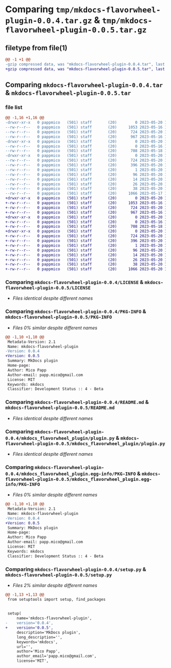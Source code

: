 # Comparing `tmp/mkdocs-flavorwheel-plugin-0.0.4.tar.gz` & `tmp/mkdocs-flavorwheel-plugin-0.0.5.tar.gz`

## filetype from file(1)

```diff
@@ -1 +1 @@
-gzip compressed data, was "mkdocs-flavorwheel-plugin-0.0.4.tar", last modified: Sat May 20 13:02:27 2023, max compression
+gzip compressed data, was "mkdocs-flavorwheel-plugin-0.0.5.tar", last modified: Sat May 20 13:26:52 2023, max compression
```

## Comparing `mkdocs-flavorwheel-plugin-0.0.4.tar` & `mkdocs-flavorwheel-plugin-0.0.5.tar`

### file list

```diff
@@ -1,16 +1,16 @@
-drwxr-xr-x   0 pappmico   (501) staff       (20)        0 2023-05-20 13:02:27.129004 mkdocs-flavorwheel-plugin-0.0.4/
--rw-r--r--   0 pappmico   (501) staff       (20)     1053 2023-05-16 15:47:51.000000 mkdocs-flavorwheel-plugin-0.0.4/LICENSE
--rw-r--r--   0 pappmico   (501) staff       (20)      724 2023-05-20 13:02:27.128875 mkdocs-flavorwheel-plugin-0.0.4/PKG-INFO
--rw-r--r--   0 pappmico   (501) staff       (20)      967 2023-05-16 11:07:41.000000 mkdocs-flavorwheel-plugin-0.0.4/README.md
-drwxr-xr-x   0 pappmico   (501) staff       (20)        0 2023-05-20 13:02:27.127880 mkdocs-flavorwheel-plugin-0.0.4/mkdocs_flavorwheel_plugin/
--rw-r--r--   0 pappmico   (501) staff       (20)        0 2023-05-16 11:07:41.000000 mkdocs-flavorwheel-plugin-0.0.4/mkdocs_flavorwheel_plugin/__init__.py
--rw-r--r--   0 pappmico   (501) staff       (20)      708 2023-05-18 11:21:16.000000 mkdocs-flavorwheel-plugin-0.0.4/mkdocs_flavorwheel_plugin/plugin.py
-drwxr-xr-x   0 pappmico   (501) staff       (20)        0 2023-05-20 13:02:27.128711 mkdocs-flavorwheel-plugin-0.0.4/mkdocs_flavorwheel_plugin.egg-info/
--rw-r--r--   0 pappmico   (501) staff       (20)      724 2023-05-20 13:02:27.000000 mkdocs-flavorwheel-plugin-0.0.4/mkdocs_flavorwheel_plugin.egg-info/PKG-INFO
--rw-r--r--   0 pappmico   (501) staff       (20)      396 2023-05-20 13:02:27.000000 mkdocs-flavorwheel-plugin-0.0.4/mkdocs_flavorwheel_plugin.egg-info/SOURCES.txt
--rw-r--r--   0 pappmico   (501) staff       (20)        1 2023-05-20 13:02:27.000000 mkdocs-flavorwheel-plugin-0.0.4/mkdocs_flavorwheel_plugin.egg-info/dependency_links.txt
--rw-r--r--   0 pappmico   (501) staff       (20)       96 2023-05-20 13:02:27.000000 mkdocs-flavorwheel-plugin-0.0.4/mkdocs_flavorwheel_plugin.egg-info/entry_points.txt
--rw-r--r--   0 pappmico   (501) staff       (20)       14 2023-05-20 13:02:27.000000 mkdocs-flavorwheel-plugin-0.0.4/mkdocs_flavorwheel_plugin.egg-info/requires.txt
--rw-r--r--   0 pappmico   (501) staff       (20)       26 2023-05-20 13:02:27.000000 mkdocs-flavorwheel-plugin-0.0.4/mkdocs_flavorwheel_plugin.egg-info/top_level.txt
--rw-r--r--   0 pappmico   (501) staff       (20)       38 2023-05-20 13:02:27.129039 mkdocs-flavorwheel-plugin-0.0.4/setup.cfg
--rw-r--r--   0 pappmico   (501) staff       (20)     1066 2023-05-17 19:33:26.000000 mkdocs-flavorwheel-plugin-0.0.4/setup.py
+drwxr-xr-x   0 pappmico   (501) staff       (20)        0 2023-05-20 13:26:52.151210 mkdocs-flavorwheel-plugin-0.0.5/
+-rw-r--r--   0 pappmico   (501) staff       (20)     1053 2023-05-16 15:47:51.000000 mkdocs-flavorwheel-plugin-0.0.5/LICENSE
+-rw-r--r--   0 pappmico   (501) staff       (20)      724 2023-05-20 13:26:52.151083 mkdocs-flavorwheel-plugin-0.0.5/PKG-INFO
+-rw-r--r--   0 pappmico   (501) staff       (20)      967 2023-05-16 11:07:41.000000 mkdocs-flavorwheel-plugin-0.0.5/README.md
+drwxr-xr-x   0 pappmico   (501) staff       (20)        0 2023-05-20 13:26:52.150149 mkdocs-flavorwheel-plugin-0.0.5/mkdocs_flavorwheel_plugin/
+-rw-r--r--   0 pappmico   (501) staff       (20)        0 2023-05-16 11:07:41.000000 mkdocs-flavorwheel-plugin-0.0.5/mkdocs_flavorwheel_plugin/__init__.py
+-rw-r--r--   0 pappmico   (501) staff       (20)      708 2023-05-18 11:21:16.000000 mkdocs-flavorwheel-plugin-0.0.5/mkdocs_flavorwheel_plugin/plugin.py
+drwxr-xr-x   0 pappmico   (501) staff       (20)        0 2023-05-20 13:26:52.150914 mkdocs-flavorwheel-plugin-0.0.5/mkdocs_flavorwheel_plugin.egg-info/
+-rw-r--r--   0 pappmico   (501) staff       (20)      724 2023-05-20 13:26:52.000000 mkdocs-flavorwheel-plugin-0.0.5/mkdocs_flavorwheel_plugin.egg-info/PKG-INFO
+-rw-r--r--   0 pappmico   (501) staff       (20)      396 2023-05-20 13:26:52.000000 mkdocs-flavorwheel-plugin-0.0.5/mkdocs_flavorwheel_plugin.egg-info/SOURCES.txt
+-rw-r--r--   0 pappmico   (501) staff       (20)        1 2023-05-20 13:26:52.000000 mkdocs-flavorwheel-plugin-0.0.5/mkdocs_flavorwheel_plugin.egg-info/dependency_links.txt
+-rw-r--r--   0 pappmico   (501) staff       (20)       96 2023-05-20 13:26:52.000000 mkdocs-flavorwheel-plugin-0.0.5/mkdocs_flavorwheel_plugin.egg-info/entry_points.txt
+-rw-r--r--   0 pappmico   (501) staff       (20)       14 2023-05-20 13:26:52.000000 mkdocs-flavorwheel-plugin-0.0.5/mkdocs_flavorwheel_plugin.egg-info/requires.txt
+-rw-r--r--   0 pappmico   (501) staff       (20)       26 2023-05-20 13:26:52.000000 mkdocs-flavorwheel-plugin-0.0.5/mkdocs_flavorwheel_plugin.egg-info/top_level.txt
+-rw-r--r--   0 pappmico   (501) staff       (20)       38 2023-05-20 13:26:52.151242 mkdocs-flavorwheel-plugin-0.0.5/setup.cfg
+-rw-r--r--   0 pappmico   (501) staff       (20)     1066 2023-05-20 13:26:27.000000 mkdocs-flavorwheel-plugin-0.0.5/setup.py
```

### Comparing `mkdocs-flavorwheel-plugin-0.0.4/LICENSE` & `mkdocs-flavorwheel-plugin-0.0.5/LICENSE`

 * *Files identical despite different names*

### Comparing `mkdocs-flavorwheel-plugin-0.0.4/PKG-INFO` & `mkdocs-flavorwheel-plugin-0.0.5/PKG-INFO`

 * *Files 0% similar despite different names*

```diff
@@ -1,10 +1,10 @@
 Metadata-Version: 2.1
 Name: mkdocs-flavorwheel-plugin
-Version: 0.0.4
+Version: 0.0.5
 Summary: MkDocs plugin
 Home-page: 
 Author: Mico Papp
 Author-email: papp.mico@gmail.com
 License: MIT
 Keywords: mkdocs
 Classifier: Development Status :: 4 - Beta
```

### Comparing `mkdocs-flavorwheel-plugin-0.0.4/README.md` & `mkdocs-flavorwheel-plugin-0.0.5/README.md`

 * *Files identical despite different names*

### Comparing `mkdocs-flavorwheel-plugin-0.0.4/mkdocs_flavorwheel_plugin/plugin.py` & `mkdocs-flavorwheel-plugin-0.0.5/mkdocs_flavorwheel_plugin/plugin.py`

 * *Files identical despite different names*

### Comparing `mkdocs-flavorwheel-plugin-0.0.4/mkdocs_flavorwheel_plugin.egg-info/PKG-INFO` & `mkdocs-flavorwheel-plugin-0.0.5/mkdocs_flavorwheel_plugin.egg-info/PKG-INFO`

 * *Files 0% similar despite different names*

```diff
@@ -1,10 +1,10 @@
 Metadata-Version: 2.1
 Name: mkdocs-flavorwheel-plugin
-Version: 0.0.4
+Version: 0.0.5
 Summary: MkDocs plugin
 Home-page: 
 Author: Mico Papp
 Author-email: papp.mico@gmail.com
 License: MIT
 Keywords: mkdocs
 Classifier: Development Status :: 4 - Beta
```

### Comparing `mkdocs-flavorwheel-plugin-0.0.4/setup.py` & `mkdocs-flavorwheel-plugin-0.0.5/setup.py`

 * *Files 2% similar despite different names*

```diff
@@ -1,13 +1,13 @@
 from setuptools import setup, find_packages
 
 
 setup(
     name='mkdocs-flavorwheel-plugin',
-    version='0.0.4',
+    version='0.0.5',
     description='MkDocs plugin',
     long_description='',
     keywords='mkdocs',
     url='',
     author='Mico Papp',
     author_email='papp.mico@gmail.com',
     license='MIT',
```

